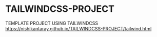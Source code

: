 # TAILWINDCSS-PROJECT
TEMPLATE PROJECT USING TAILWINDCSS
https://nishikantaray.github.io/TAILWINDCSS-PROJECT/tailwind.html
